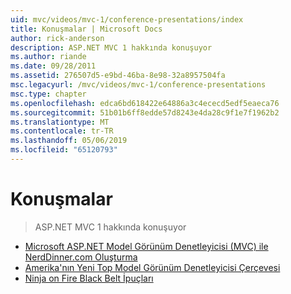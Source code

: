 ```yaml
---
uid: mvc/videos/mvc-1/conference-presentations/index
title: Konuşmalar | Microsoft Docs
author: rick-anderson
description: ASP.NET MVC 1 hakkında konuşuyor
ms.author: riande
ms.date: 09/28/2011
ms.assetid: 276507d5-e9bd-46ba-8e98-32a8957504fa
msc.legacyurl: /mvc/videos/mvc-1/conference-presentations
msc.type: chapter
ms.openlocfilehash: edca6bd618422e64886a3c4ececd5edf5eaeca76
ms.sourcegitcommit: 51b01b6ff8edde57d8243e4da28c9f1e7f1962b2
ms.translationtype: MT
ms.contentlocale: tr-TR
ms.lasthandoff: 05/06/2019
ms.locfileid: "65120793"
---
```

# <a name="talks"></a>Konuşmalar

> ASP.NET MVC 1 hakkında konuşuyor

- [Microsoft ASP.NET Model Görünüm Denetleyicisi (MVC) ile NerdDinner.com Oluşturma](creating-nerddinnercom-with-microsoft-aspnet-model-view-controller-mvc.md)
- [Amerika'nın Yeni Top Model Görünüm Denetleyicisi Çerçevesi](americas-next-top-model-view-controller-framework.md)
- [Ninja on Fire Black Belt İpuçları](ninja-on-fire-black-belt-tips.md)

